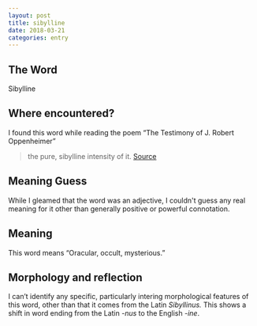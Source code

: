 ```yaml
---
layout: post
title: sibylline
date: 2018-03-21
categories: entry
---
```

## The Word
Sibylline

## Where encountered?
I found this word while reading the poem “The Testimony of J. Robert Oppenheimer”

> the pure, sibylline intensity of it.
[Source](http://www.alwayspoem.org/poem-of-the-day-ais-the-testimony-of-j-robert-oppenheimer/)

## Meaning Guess
While I gleamed that the word was an adjective, I couldn't guess any real meaning for it other than generally
positive or powerful connotation.

## Meaning
This word means “Oracular, occult, mysterious.”

## Morphology and reflection
I can’t identify any specific, particularly intering morphological features of this word, other than that it comes from the Latin *Sibyllinus.* This shows a shift in word ending from the Latin *-nus* to the English *-ine*.
